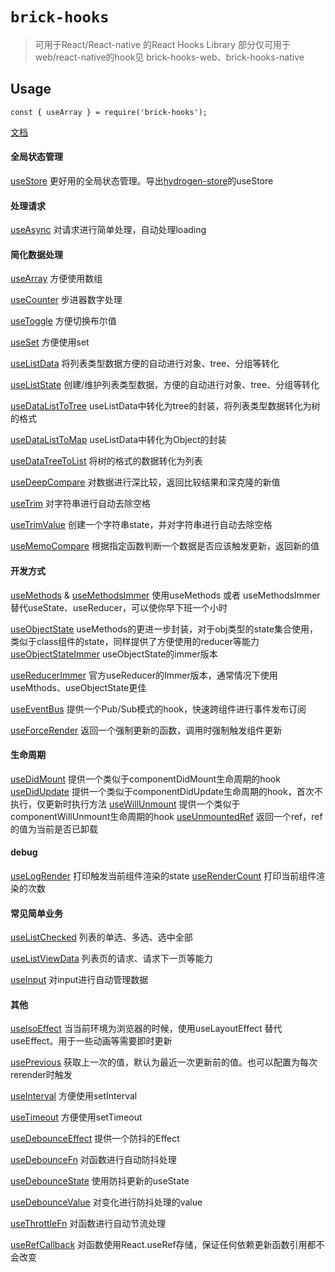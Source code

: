 # `brick-hooks`

> 可用于React/React-native 的React Hooks Library
部分仅可用于web/react-native的hook见 brick-hooks-web、brick-hooks-native

## Usage

```
const { useArray } = require('brick-hooks');
```

[文档](https://github.com/MingNeo/brick-hooks/blob/master/packages/common/README.md) 

#### 全局状态管理
[useStore](https://github.com/MingNeo/brick-hooks/blob/master/packages/common/src/useStore/README.md) 更好用的全局状态管理。导出[hydrogen-store](https://github.com/MingNeo/hydrogen-store)的useStore

#### 处理请求
[useAsync](https://github.com/MingNeo/brick-hooks/blob/master/packages/common/src/useAsync/README.md) 对请求进行简单处理，自动处理loading

#### 简化数据处理
[useArray](https://github.com/MingNeo/brick-hooks/blob/master/packages/common/src/useArray/README.md) 方便使用数组

[useCounter](https://github.com/MingNeo/brick-hooks/blob/master/packages/common/src/useCounter/README.md) 步进器数字处理

[useToggle](https://github.com/MingNeo/brick-hooks/blob/master/packages/common/src/useToggle/README.md) 方便切换布尔值

[useSet](https://github.com/MingNeo/brick-hooks/blob/master/packages/common/src/useSet/README.md) 方便使用set

[useListData](https://github.com/MingNeo/brick-hooks/blob/master/packages/common/src/useListData/README.md) 将列表类型数据方便的自动进行对象、tree、分组等转化

[useListState](https://github.com/MingNeo/brick-hooks/blob/master/packages/common/src/useListState/README.md) 创建/维护列表类型数据，方便的自动进行对象、tree、分组等转化

[useDataListToTree](https://github.com/MingNeo/brick-hooks/blob/master/packages/common/src/useDataListToTree/README.md) useListData中转化为tree的封装，将列表类型数据转化为树的格式

[useDataListToMap](https://github.com/MingNeo/brick-hooks/blob/master/packages/common/src/useDataListToMap/README.md) useListData中转化为Object的封装

[useDataTreeToList](https://github.com/MingNeo/brick-hooks/blob/master/packages/common/src/useDataTreeToList/README.md) 将树的格式的数据转化为列表

[useDeepCompare](https://github.com/MingNeo/brick-hooks/blob/master/packages/common/src/useDeepCompare/README.md) 对数据进行深比较，返回比较结果和深克隆的新值

[useTrim](https://github.com/MingNeo/brick-hooks/blob/master/packages/common/src/useTrim/README.md) 对字符串进行自动去除空格

[useTrimValue](https://github.com/MingNeo/brick-hooks/blob/master/packages/common/src/useTrimValue/README.md) 创建一个字符串state，并对字符串进行自动去除空格

[useMemoCompare](https://github.com/MingNeo/brick-hooks/blob/master/packages/common/src/useMemoCompare/README.md) 根据指定函数判断一个数据是否应该触发更新，返回新的值

#### 开发方式
[useMethods](https://github.com/MingNeo/brick-hooks/blob/master/packages/common/src/useMethods/README.md) & [useMethodsImmer](https://github.com/MingNeo/brick-hooks/blob/master/packages/common/src/useMethods/README.md) 使用useMethods 或者 useMethodsImmer替代useState、useReducer，可以使你早下班一个小时

[useObjectState](https://github.com/MingNeo/brick-hooks/blob/master/packages/common/src/useObjectState/README.md) useMethods的更进一步封装，对于obj类型的state集合使用，类似于class组件的state，同样提供了方便使用的reducer等能力
[useObjectStateImmer](https://github.com/MingNeo/brick-hooks/blob/master/packages/common/src/useObjectStateIMmer/README.md) useObjectState的immer版本

[useReducerImmer](https://github.com/MingNeo/brick-hooks/blob/master/packages/common/src/useReducerImmer/README.md) 官方useReducer的Immer版本，通常情况下使用useMthods、useObjectState更佳

[useEventBus](https://github.com/MingNeo/brick-hooks/blob/master/packages/common/src/useEventBus/README.md) 提供一个Pub/Sub模式的hook，快速跨组件进行事件发布订阅

[useForceRender](https://github.com/MingNeo/brick-hooks/blob/master/packages/common/src/useForceRender/README.md) 返回一个强制更新的函数，调用时强制触发组件更新

#### 生命周期
[useDidMount](https://github.com/MingNeo/brick-hooks/blob/master/packages/common/src/useDidMount/README.md) 提供一个类似于componentDidMount生命周期的hook
[useDidUpdate](https://github.com/MingNeo/brick-hooks/blob/master/packages/common/src/useDidUpdate/README.md) 提供一个类似于componentDidUpdate生命周期的hook，首次不执行，仅更新时执行方法
[useWillUnmount](https://github.com/MingNeo/brick-hooks/blob/master/packages/common/src/useWillUnmount/README.md) 提供一个类似于componentWillUnmount生命周期的hook
[useUnmountedRef](https://github.com/MingNeo/brick-hooks/blob/master/packages/common/src/useUnmountedRef/README.md) 返回一个ref，ref的值为当前是否已卸载

#### debug
[useLogRender](https://github.com/MingNeo/brick-hooks/blob/master/packages/common/src/useLogRender/README.md) 打印触发当前组件渲染的state
[useRenderCount](https://github.com/MingNeo/brick-hooks/blob/master/packages/common/src/useRenderCount/README.md) 打印当前组件渲染的次数


#### 常见简单业务
[useListChecked](https://github.com/MingNeo/brick-hooks/blob/master/packages/common/src/useListChecked/README.md) 列表的单选、多选、选中全部

[useListViewData](https://github.com/MingNeo/brick-hooks/blob/master/packages/common/src/useListViewData/README.md) 列表页的请求、请求下一页等能力

[useInput](https://github.com/MingNeo/brick-hooks/blob/master/packages/common/src/useInput/README.md) 对input进行自动管理数据

#### 其他

[useIsoEffect](https://github.com/MingNeo/brick-hooks/blob/master/packages/common/src/useIsoEffect/README.md) 当当前环境为浏览器的时候，使用useLayoutEffect 替代 useEffect。用于一些动画等需要即时更新

[usePrevious](https://github.com/MingNeo/brick-hooks/blob/master/packages/common/src/usePrevious/README.md) 获取上一次的值，默认为最近一次更新前的值。也可以配置为每次rerender时触发

[useInterval](https://github.com/MingNeo/brick-hooks/blob/master/packages/common/src/useInterval/README.md) 方便使用setInterval

[useTimeout](https://github.com/MingNeo/brick-hooks/blob/master/packages/common/src/useTimeout/README.md) 方便使用setTimeout

[useDebounceEffect](https://github.com/MingNeo/brick-hooks/blob/master/packages/common/src/useDebounceEffect/README.md) 提供一个防抖的Effect

[useDebounceFn](https://github.com/MingNeo/brick-hooks/blob/master/packages/common/src/useDebounceFn/README.md) 对函数进行自动防抖处理

[useDebounceState](https://github.com/MingNeo/brick-hooks/blob/master/packages/common/src/useDebounceState/README.md) 使用防抖更新的useState

[useDebounceValue](https://github.com/MingNeo/brick-hooks/blob/master/packages/common/src/useDebounceValue/README.md) 对变化进行防抖处理的value

[useThrottleFn](https://github.com/MingNeo/brick-hooks/blob/master/packages/common/src/useThrottleFn/README.md) 对函数进行自动节流处理

[useRefCallback](https://github.com/MingNeo/brick-hooks/blob/master/packages/common/src/useRefCallback/README.md) 对函数使用React.useRef存储，保证任何依赖更新函数引用都不会改变

